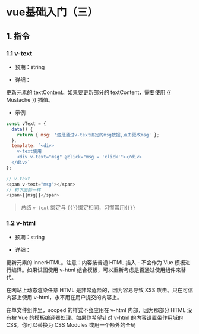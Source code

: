 # vue基础入门（三）

## 1. 指令

### 1.1 v-text

- 预期：string

- 详细：

更新元素的 textContent。如果要更新部分的 textContent，需要使用 {{ Mustache }} 插值。

- 示例

```js
const vText = {
  data() {
    return { msg: '这是通过v-text绑定的msg数据,点击更改msg' };
  },
  template: `<div>
    v-text使用
    <div v-text="msg" @click="msg = 'click'"></div>
  </div>`
};

// v-text
<span v-text="msg"></span>
// 和下面的一样
<span>{{msg}}</span>

```

> 总结
> `v-text` 绑定与 `{{}}`绑定相同，习惯常用`{{}}`


### 1.2 v-html

- 预期：string

- 详细：

更新元素的 innerHTML。注意：内容按普通 HTML 插入 - 不会作为 Vue 模板进行编译。如果试图使用 v-html 组合模板，可以重新考虑是否通过使用组件来替代。

在网站上动态渲染任意 HTML 是非常危险的，因为容易导致 XSS 攻击。只在可信内容上使用 v-html，永不用在用户提交的内容上。

在单文件组件里，scoped 的样式不会应用在 v-html 内部，因为那部分 HTML 没有被 Vue 的模板编译器处理。如果你希望针对 v-html 的内容设置带作用域的 CSS，你可以替换为 CSS Modules 或用一个额外的全局 <style> 元素手动设置类似 BEM 的作用域策略。

- 示例

```js
const vHtml = {
  data(){
    return { data:'<div>这是html模板,通过v-html指令绑定的</div>'}
  },
  template:`<div>
    v-html使用
    <div v-html="data"></div>
  </div>`
}
```

> 总结
> 尽量使用vue组件实现模板，特殊情况会用到使用场景，比如 富文本编辑器返回html字符串在预览下可以使用v-html渲染富文本编辑器返回的字符串


### 1.3 v-show

- 预期：any

- 用法：

根据表达式之真假值，切换元素的 display CSS property。

当条件变化时该指令触发过渡效果。

- 示例

```js
const vShow = {
  data() {
    return { show: true };
  },
  template: `<div>
  v-show 使用
  <div v-show="show"> 点击按钮通过v-show切换标签的display属性显示或隐藏</div>
  <button @click="show=!show">切换</button>
  </div>`
};
```

> 总结
> v-show 通过切换css属性 display 来控制标签的显示隐藏，
> 不管初始条件是什么，元素总是会被渲染，并且只是简单地基于 CSS 进行切换。
> 带有 v-show 的元素始终会被渲染并保留在 DOM 中
> v-show 不会触发组件销毁相关生命周期


### 1.4 v-if,v-else-if,v-else

- 预期：any

- 用法：

根据表达式的值的 truthiness 来有条件地渲染元素。在切换时元素及它的数据绑定 / 组件被销毁并重建。如果元素是 <template>，将提出它的内容作为条件块。

当条件变化时该指令触发过渡效果。

- 示例

```js
const vIf = {
  data() {
    return { visible: true, data: '123' };
  },
  template: `<div> 
  v-if 使用
  <div v-if="visible" @click="visible=false">布尔值visible控制，点击visible=false </div>
  <br/>
  <br/>
  <div v-if="data!=321 && data" @click="data=321"> data!=321和data为真，显示,js所有真值都可以控制v-if显示，隐式转换</div>
  <div v-else-if="data==321" @click="data=null">data==321，显示</div>
  <div v-else>data!= 321 和 data 是假，显示</div>
  </div>`
};
```

> 总结
> v-if 是“真正”的条件渲染，因为它会确保在切换过程中条件块内的事件监听器和子组件适当地被销毁和重建。 
> v-if 也是惰性的：如果在初始渲染时条件为假，则什么也不做——直到条件第一次变为真时，才会开始渲染条件块。
> 使用if,else逻辑控制html标签的显示隐藏
> v-else-if,v-else限制前一兄弟元素必须有 v-if 或 v-else-if。


### 1.5 v-for

- 预期：Array | Object | number | string | Iterable (2.6 新增)

- 用法：

基于源数据多次渲染元素或模板块。此指令之值，必须使用特定语法 alias in expression，为当前遍历的元素提供别名。

- 示例

```js
const vFor = {
  data() {
    return {
      list: ['a', 'b', 'c'],
      data: { name: 'vFor', des: 'v-for的使用' },
      str: '字符串'
    };
  },
  template: `<div>
  v-for 使用
  <div>遍历数组</div>
  <div v-for="(item,index) in list">index：{{index}} - item：{{item}}</div>
  <div>遍历对象</div>
  <div v-for="(value,key) in data">key：{{key}} - value：{{value}}</div>
  <div>遍历字符串</div>
  <div v-for="(val,index) in str">index：{{index}} - val：{{val}}</div>
  </div>`
};
```

> 总结
> v-for 可以遍历所有Iterable接口的数据。
> Vue 2.x 目前并不支持可响应的 Map 和 Set 值，所以无法自动探测变更


### 1.6 v-on

- 缩写：`@`

- 预期：Function | Inline Statement | Object

- 参数：event

- 修饰符：

  - .stop - 调用 event.stopPropagation()。
  - .prevent - 调用 event.preventDefault()。
  - .capture - 添加事件侦听器时使用 capture 模式。
  - .self - 只当事件是从侦听器绑定的元素本身触发时才触发回调。
  - .{keyCode | keyAlias} - 只当事件是从特定键触发时才触发回调。
  - .native - 监听组件根元素的原生事件。
  - .once - 只触发一次回调。
  - .left - (2.2.0) 只当点击鼠标左键时触发。
  - .right - (2.2.0) 只当点击鼠标右键时触发。
  - .middle - (2.2.0) 只当点击鼠标中键时触发。
  - .passive - (2.3.0) 以 { passive: true } 模式添加侦听器

- 用法：

绑定事件监听器。事件类型由参数指定。表达式可以是一个方法的名字或一个内联语句，如果没有修饰符也可以省略。

用在普通元素上时，只能监听原生 DOM 事件。用在自定义元素组件上时，也可以监听子组件触发的自定义事件。

在监听原生 DOM 事件时，方法以事件为唯一的参数。如果使用内联语句，语句可以访问一个 $event property：v-on:click="handle('ok', $event)"。

从 2.4.0 开始，v-on 同样支持不带参数绑定一个事件/监听器键值对的对象。注意当使用对象语法时，是不支持任何修饰器的。

- 示例

```js
const vOn = {
  components: {
    nativeCom: {
      data() {
        return {};
      },
      template: `<div> <button>btn</button></div>`
    }
  },
  data() {
    return {};
  },
  methods: {
    tagCLick(e) {
      console.log('e:tagCLick ', e.target);
    },
    parentClick(e) {
      console.log('e:parentClick ', e.target);
    },
    childClick(e) {
      console.log('e:childClick ', e.target);
    }
  },
  template: `<div>
  v-on 使用
  <div>
    <br/>
    <div @click="tagCLick"> click 事件</div>
    <br/>
    <div>
    .prevent修饰符
    <a href='https://fearlessma.github.io/FENotes/' @click="tagCLick"> 默认href是跳转到github,未阻止默认事件</a>
    <br/>
    <a href='https://fearlessma.github.io/FENotes/' @click.prevent="tagCLick"> 默认href是跳转到github，使用.prevent修饰符阻止默认事件</a>
    </div>
    <br/>
    <div @click='parentClick'>
      .stop修饰符
      <div @click="childClick">未阻止冒泡</div>
      <div @click.stop="childClick">.stop阻止冒泡</div>
    </div>
    <br/>
    <div @click.capture='parentClick'>
      .capture修饰符，事件冒泡默认顺序是 tagCLick -> childClick -> parentClick,
      增加修饰符后顺序 parentClick -> childClick -> tagCLick
      <div @click.capture='childClick'>
        <div @click="tagCLick"> tagCLick</div>
      </div>
    </div>
    <br/>
    <div @click.self='parentClick'>
      .self修饰符，只有事件触发在绑定事件的标签上，事件才会生效，不受事件冒泡影响
      <div @click.self='childClick'>
        child
        <div @click='tagCLick'> tagCLick</div>
      </div>
    </div>
    <br/>
    <div>
      .native修饰, 使用.native接收nativeCom组件的点击事件
      <nativeCom @click.native="tagCLick" />
    </div>
  </div>
  </div>`
};
```
- 修饰符

| 修饰符      | 作用                                                                                         |
| :---------- | :------------------------------------------------------------------------------------------- |
| .stop       | 阻止事件冒泡                                                                                 |
| .prevent    | 阻止默认事件，a，button，form等标签默认事件                                                  |
| .capture    | 变更事件冒泡触发顺序，.capture修饰后优先级高                                                 |
| .self       | 不被事件冒泡触发，只有事件触发在绑定标签上才行。如click事件，点击子元素不会触发自身click事件 |
| .native     | 自定义组件标签监听原生事件。                                                                 |
| .once       | 只触发一次                                                                                   |
| .left       | 只当点击鼠标左键时触发                                                                       |
| .right      | 只当点击鼠标右键时触发                                                                       |
| .middle     | 只当点击鼠标中键时触发                                                                       |
| .passive    | { passive: true }不会阻止默认事件。例如：滚动事件。                                          |
| .{keyAlias} | 只当事件是从特定键触发时才触发回调<input v-on:keyup.13="submit"> ,指定键盘按键触发           |
| .exact      | 修饰符允许你控制由精确的系统修饰符组合触发的事件。                                           |


说明 ：
1. 修饰符可以串联 如 @click.prevent.stop="xxx"
2. passive主要用在移动端的scroll事件，来提高浏览器响应速度，提升用户体验。因为passive=true等于提前告诉了浏览器，touchstart和touchmove不会阻止默认事件，手刚开始触摸，浏览器就可以立刻给与响应；否则，手触摸屏幕了，但要等待touchstart和touchmove的结果，多了这一步，响应时间就长了，用户体验也就差了


> 总结
> `v-on`在标签上绑定事件，简写`@`
> 事件修饰符可以简化常用操作，事件修饰符可以串联使用。

[.passive参考](https://blog.csdn.net/wangjun5159/article/details/104251705)
[.exact参考](https://cn.vuejs.org/v2/guide/events.html#exact-%E4%BF%AE%E9%A5%B0%E7%AC%A6)



### 1.7 v-bind

- 缩写：`:`

- 预期：any (with argument) | Object (without argument)

- 参数：attrOrProp (optional)

- 修饰符：

.prop - 作为一个 DOM property 绑定而不是作为 attribute 绑定。(差别在哪里？)
.camel - (2.1.0+) 将 kebab-case attribute 名转换为 camelCase。(从 2.1.0 开始支持)
.sync (2.3.0+) 语法糖，会扩展成一个更新父组件绑定值的 v-on 侦听器。
用法：

动态地绑定一个或多个 attribute，或一个组件 prop 到表达式。

在绑定 class 或 style attribute 时，支持其它类型的值，如数组或对象。可以通过下面的教程链接查看详情。

在绑定 prop 时，prop 必须在子组件中声明。可以用修饰符指定不同的绑定类型。

没有参数时，可以绑定到一个包含键值对的对象。注意此时 class 和 style 绑定不支持数组和对象

- 示例

```js
const vBind = {
  components: {
    Child: {
      data() {
        return {};
      },
      // 接收数据
      props: ['p1', 'pData', 'isDisable'],
      methods: {
        inputVal(e) {
          this.$emit('update:val',e.target.value)
        }
      },
      template: `<div>
        <div>p1：{{p1}}</div>
        <div>pData：{{JSON.stringify(pData)}}</div>
        <input type="text" :disabled.prop='isDisable' />
        <input type="text" @input="inputVal" />
      </div>`
    }
  },
  data() {
    return {
      p1: 'vBind:p1',
      parent: { name: 'vBind', des: 'vBind传递数据' },
      isDisable: true,
      val: ''
    };
  },
  // 传递数据
  template: `<div>
  val:{{val}}
    <Child :p1="p1" :pData="parent" :isDisable="isDisable" :val.sync="val" />
  </div>`
};
```

- 修饰符

| 修饰符 | 作用                                                                                                |
| ------ | --------------------------------------------------------------------------------------------------- |
| .prop  | 作为一个 DOM property 绑定而不是作为 attribute 绑定,转化为原生html标签上属性。如：disabled，style等 |
| .camel | 将-链接属性转化为驼峰属性。 如：class-name 转为 className                                           |
| .sync  | 绑定更新事件update。如 <div :val.sync="val" > , <div :val="val" @update:val="newVal=>val=newVal">   |

> 总结
> v-bind 属性绑定，父子单向传递数据的基础指令。


### 1.8 v-model

- 预期：随表单控件类型不同而不同。

- 限制：

  `<input>`

  `<select>`

  `<textarea>`
  
  `components`

- 修饰符：

  - .lazy - 取代 input 监听 change 事件
  - .number - 输入字符串转为有效的数字
  - .trim - 输入首尾空格过滤

- 示例

```js
const vModel = {
  components: {
    Child: {
      data() {
        return {};
      },
      // 接收数据
      props: ['d1'],
      methods: {
        inputVal(e) {
          this.$emit('input', e.target.value);
        }
      },
      template: `<div>
        child
        <input type="text" @input="inputVal"  />
      </div>`
    }
  },
  data() {
    return { inputVal: '', inputVal1: '', d1: '' };
  },
  template: `<div>
    v-model使用
    <div>
      基础使用
      <input type="text" v-model="inputVal" />
      inputVal：{{inputVal}}
    </div>
    <br/>
    <div>
      .lazy 
      <input type="text" v-model.lazy="inputVal1" />
      inputVal：{{inputVal1}}
    </div>
    <br/>
    <div>
      components组件
      d1：{{d1}}
      <Child v-model="d1"/>
    </div>
  </div>`
};

//  <Child v-model="d1"/> 相当于  <Child :d1="d1" @input="newVal=>d1=newVal"/>
```

> 总结
> v-model 一般表单组件使用，不用手动更新数据。
> .lazy 把input 事件 替换成 change 事件。input 与change 触发时机不一样。change是光标离开input触发，input是输入值改变触发。使用change可以减少方法执行次数。
> 组件使用v-model，例如：<Child v-model="d1"/> 相当于  <Child :d1="d1" @input="newVal=>d1=newVal"/>，组件内部要实现 this.$emit('input', e.target.value);